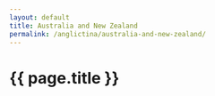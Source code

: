 ```yaml
---
layout: default
title: Australia and New Zealand
permalink: /anglictina/australia-and-new-zealand/
---
```


{{ page.title }}
================
